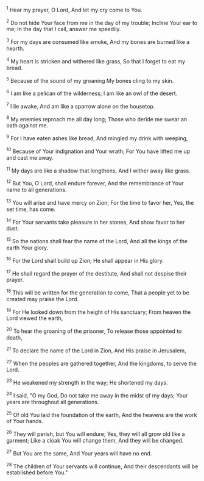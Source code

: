 <sup>1</sup> 
Hear my prayer, O Lord, And let my cry come to You. 

<sup>2</sup> 
Do not hide Your face from me in the day of my trouble; Incline Your ear to me; In the day that I call, answer me speedily. 

<sup>3</sup> 
For my days are consumed like smoke, And my bones are burned like a hearth. 

<sup>4</sup> 
My heart is stricken and withered like grass, So that I forget to eat my bread. 

<sup>5</sup> 
Because of the sound of my groaning My bones cling to my skin. 

<sup>6</sup> 
I am like a pelican of the wilderness; I am like an owl of the desert. 

<sup>7</sup> 
I lie awake, And am like a sparrow alone on the housetop. 

<sup>8</sup> 
My enemies reproach me all day long; Those who deride me swear an oath against me. 

<sup>9</sup> 
For I have eaten ashes like bread, And mingled my drink with weeping, 

<sup>10</sup> 
Because of Your indignation and Your wrath; For You have lifted me up and cast me away. 

<sup>11</sup> 
My days are like a shadow that lengthens, And I wither away like grass. 

<sup>12</sup> 
But You, O Lord, shall endure forever, And the remembrance of Your name to all generations. 

<sup>13</sup> 
You will arise and have mercy on Zion; For the time to favor her, Yes, the set time, has come. 

<sup>14</sup> 
For Your servants take pleasure in her stones, And show favor to her dust. 

<sup>15</sup> 
So the nations shall fear the name of the Lord, And all the kings of the earth Your glory. 

<sup>16</sup> 
For the Lord shall build up Zion; He shall appear in His glory. 

<sup>17</sup> 
He shall regard the prayer of the destitute, And shall not despise their prayer. 

<sup>18</sup> 
This will be written for the generation to come, That a people yet to be created may praise the Lord. 

<sup>19</sup> 
For He looked down from the height of His sanctuary; From heaven the Lord viewed the earth, 

<sup>20</sup> 
To hear the groaning of the prisoner, To release those appointed to death, 

<sup>21</sup> 
To declare the name of the Lord in Zion, And His praise in Jerusalem, 

<sup>22</sup> 
When the peoples are gathered together, And the kingdoms, to serve the Lord. 

<sup>23</sup> 
He weakened my strength in the way; He shortened my days. 

<sup>24</sup> 
I said, "O my God, Do not take me away in the midst of my days; Your years are throughout all generations. 

<sup>25</sup> 
Of old You laid the foundation of the earth, And the heavens are the work of Your hands. 

<sup>26</sup> 
They will perish, but You will endure; Yes, they will all grow old like a garment; Like a cloak You will change them, And they will be changed. 

<sup>27</sup> 
But You are the same, And Your years will have no end. 

<sup>28</sup> 
The children of Your servants will continue, And their descendants will be established before You."
